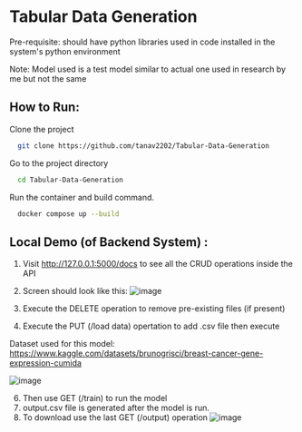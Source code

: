 # Tabular Data Generation

Pre-requisite: should have python libraries used in code installed in the system's python environment

Note: Model used is a test model similar to actual one used in research by me but not the same

## How to Run:

Clone the project

```bash
  git clone https://github.com/tanav2202/Tabular-Data-Generation
```

Go to the project directory

```bash
  cd Tabular-Data-Generation
```

Run the container and build command.

```bash
  docker compose up --build
```

## Local Demo (of Backend System) : 

1. Visit http://127.0.0.1:5000/docs to see all the CRUD operations inside the API
3. Screen should look like this:
![image](https://user-images.githubusercontent.com/78900552/182476735-f190571b-8d0e-4762-8998-55f7d310ac89.png)

4. Execute the DELETE operation to remove pre-existing files (if present)
5. Execute the PUT (/load data) opertation to add .csv file then execute

Dataset used for this model: https://www.kaggle.com/datasets/brunogrisci/breast-cancer-gene-expression-cumida

![image](https://user-images.githubusercontent.com/78900552/182476975-3102256b-f4be-442f-9987-1ed2f72160b3.png)

6. Then use GET (/train) to run the model
7. output.csv file is generated after the model is run. 
8. To download use the last GET (/output) operation
![image](https://user-images.githubusercontent.com/78900552/182477518-dd586e27-8de8-4f1a-bf41-91bd6c838ee2.png)

